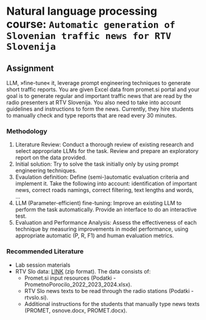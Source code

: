 # Natural language processing course: `Automatic generation of Slovenian traffic news for RTV Slovenija`


## Assignment

LLM, »fine-tune« it, leverage prompt engineering techniques to generate short traffic reports. You are given Excel data from promet.si portal and your goal is to generate regular and important traffic news that are read by the radio presenters at RTV Slovenija. You also need to take into account guidelines and instructions to form the news. Currently, they hire students to manually check and type reports that are read every 30 minutes.

### Methodology

1. Literature Review: Conduct a thorough review of existing research and select appropriate LLMs for the task. Review and prepare an exploratory report on the data provided.
2. Initial solution: Try to solve the task initially only by using prompt engineering techniques.
3. Evaulation definition: Define (semi-)automatic evaluation criteria and implement it. Take the following into account: identification of important news, correct roads namings, correct filtering, text lengths and words, ...
4. LLM (Parameter-efficient) fine-tuning: Improve an existing LLM to perform the task automatically. Provide an interface to do an interactive test.
5. Evaluation and Performance Analysis: Assess the effectiveness of each technique by measuring improvements in model performance, using appropriate automatic (P, R, F1) and human evaluation metrics.

### Recommended Literature

- Lab session materials
- RTV Slo data: [LINK](https://unilj-my.sharepoint.com/:u:/g/personal/slavkozitnik_fri1_uni-lj_si/EdQ2XlMf8eJMleZoxUc89E4B0lDWdyAzFh3xmKxg9y_pVA?e=EOQ54M) (zip format). The data consists of:
  - Promet.si input resources (Podatki - PrometnoPorocilo_2022_2023_2024.xlsx).
  - RTV Slo news texts to be read through the radio stations (Podatki - rtvslo.si).
  - Additional instructions for the students that manually type news texts (PROMET, osnove.docx, PROMET.docx).
  
